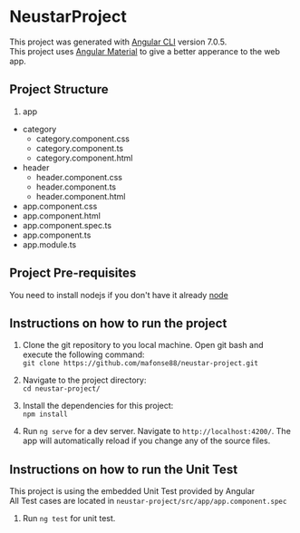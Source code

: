 # NeustarProject

This project was generated with [Angular CLI](https://github.com/angular/angular-cli) version 7.0.5.\
This project uses [Angular Material](https://material.angular.io/) to give a better apperance to the web app.

## Project Structure
1. app
  - category
    - category.component.css
    - category.component.ts
    - category.component.html
  - header
    - header.component.css
    - header.component.ts
    - header.component.html
  - app.component.css
  - app.component.html
  - app.component.spec.ts
  - app.component.ts
  - app.module.ts        

## Project Pre-requisites

You need to install nodejs if you don't have it already [node](https://nodejs.org/en/)

## Instructions on how to run the project

1. Clone the git repository to you local machine. Open git bash and execute the following command:\
`git clone https://github.com/mafonse88/neustar-project.git`

2. Navigate to the project directory:\
`cd neustar-project/`

3. Install the dependencies for this project:\
`npm install`

4. Run `ng serve` for a dev server. Navigate to `http://localhost:4200/`. The app will automatically reload if you change any of the source files.

## Instructions on how to run the Unit Test

This project is using the embedded Unit Test provided by Angular\
All Test cases are located in `neustar-project/src/app/app.component.spec`

1. Run `ng test` for unit test.
